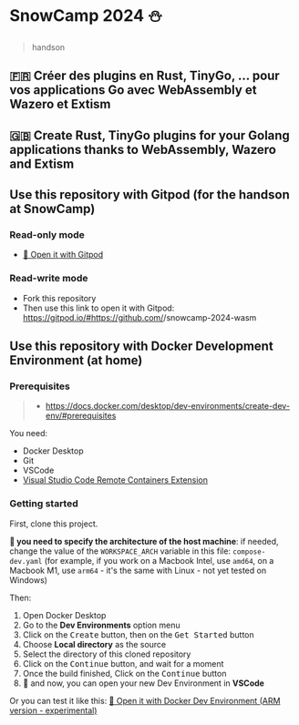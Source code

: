 # SnowCamp 2024 ⛄️
> handson

## 🇫🇷 Créer des plugins en Rust, TinyGo, ... pour vos applications Go avec WebAssembly et Wazero et Extism

## 🇬🇧 Create Rust, TinyGo plugins for your Golang applications thanks to WebAssembly, Wazero and Extism

## Use this repository with Gitpod (for the handson at SnowCamp)

### Read-only mode

- [🍊 Open it with Gitpod](https://gitpod.io/#https://github.com/bots-garden/snowcamp-2024-wasm)

### Read-write mode

- Fork this repository
- Then use this link to open it with Gitpod: https://gitpod.io/#https://github.com/<YOUR-GITHUB-HANDLE>/snowcamp-2024-wasm

## Use this repository with Docker Development Environment (at home)

### Prerequisites
> - https://docs.docker.com/desktop/dev-environments/create-dev-env/#prerequisites

You need:
- Docker Desktop
- Git
- VSCode
- [Visual Studio Code Remote Containers Extension](https://marketplace.visualstudio.com/items?itemName=ms-vscode-remote.remote-containers)

### Getting started

First, clone this project.

**👋 you need to specify the architecture of the host machine**: if needed, change the value of the `WORKSPACE_ARCH` variable in this file: `compose-dev.yaml` (for example, if you work on a Macbook Intel, use `amd64`, on a Macbook M1, use `arm64` - it's the same with Linux - not yet tested on Windows)

Then:
1. Open Docker Desktop
2. Go to the **Dev Environments** option menu
3. Click on the <kbd>Create</kbd> button, then on the <kbd>Get Started</kbd> button
4. Choose **Local directory** as the source
5. Select the directory of this cloned repository
6. Click on the <kbd>Continue</kbd> button, and wait for a moment
7. Once the build finished, Click on the <kbd>Continue</kbd> button
8. 🎉 and now, you can open your new Dev Environment in **VSCode**

Or you can test it like this: [🐳 Open it with Docker Dev Environment (ARM version - experimental)](https://open.docker.com/dashboard/dev-envs?url=https://github.com/bots-garden/snowcamp-2024-wasm/tree/main)
